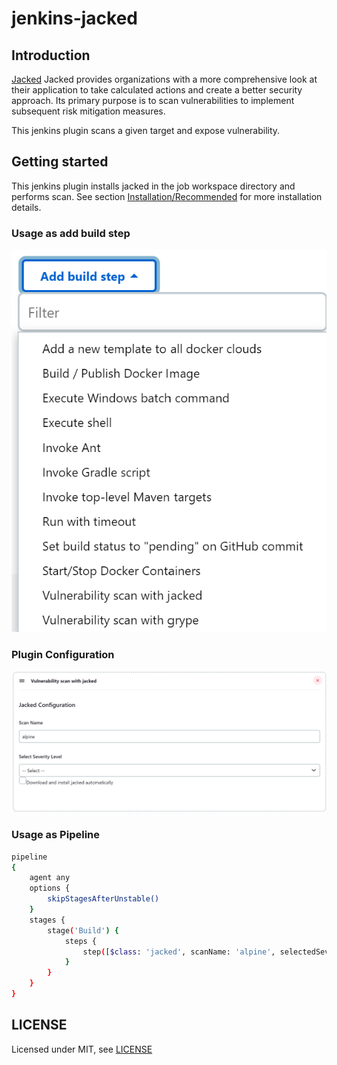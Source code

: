 # jenkins-jacked

## Introduction

[Jacked](https://github.com/carbonetes/jacked) Jacked provides organizations with a more comprehensive look at their application to take calculated actions and create a better security approach. Its primary purpose is to scan vulnerabilities to implement subsequent risk mitigation measures.

This jenkins plugin scans a given target and expose vulnerability.

## Getting started

This jenkins plugin installs jacked in the job workspace directory and performs scan. 
See section [Installation/Recommended](https://github.com/carbonetes/jacked) for more installation details.

### Usage as add build step

<img src="assets/add-build-step.png" alt="Jacked plugin" />

### Plugin Configuration

<img src="assets/configuration.png" alt="Jacked plugin configuration" />


### Usage as Pipeline
```sh
pipeline  
{  
    agent any  
    options {  
        skipStagesAfterUnstable()  
    }  
    stages {  
        stage('Build') {  
            steps {  
                step([$class: 'jacked', scanName: 'alpine', selectedSeverityLevel: 'medium', autoInstall: true]) 
            }  
        }  
    }  
} 
```

## LICENSE

Licensed under MIT, see [LICENSE](LICENSE.md)

